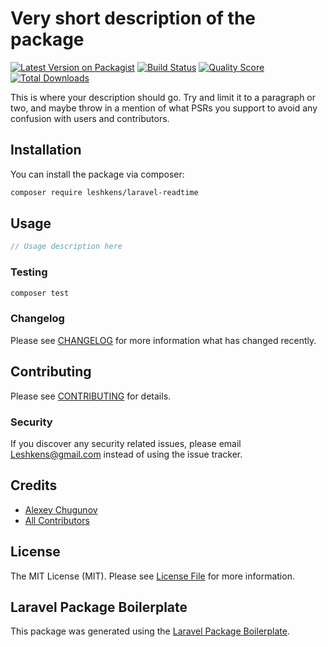 # Very short description of the package

[![Latest Version on Packagist](https://img.shields.io/packagist/v/leshkens/laravel-readtime.svg?style=flat-square)](https://packagist.org/packages/leshkens/laravel-readtime)
[![Build Status](https://img.shields.io/travis/leshkens/laravel-readtime/master.svg?style=flat-square)](https://travis-ci.org/leshkens/laravel-readtime)
[![Quality Score](https://img.shields.io/scrutinizer/g/leshkens/laravel-readtime.svg?style=flat-square)](https://scrutinizer-ci.com/g/leshkens/laravel-readtime)
[![Total Downloads](https://img.shields.io/packagist/dt/leshkens/laravel-readtime.svg?style=flat-square)](https://packagist.org/packages/leshkens/laravel-readtime)

This is where your description should go. Try and limit it to a paragraph or two, and maybe throw in a mention of what PSRs you support to avoid any confusion with users and contributors.

## Installation

You can install the package via composer:

```bash
composer require leshkens/laravel-readtime
```

## Usage

``` php
// Usage description here
```

### Testing

``` bash
composer test
```

### Changelog

Please see [CHANGELOG](CHANGELOG.md) for more information what has changed recently.

## Contributing

Please see [CONTRIBUTING](CONTRIBUTING.md) for details.

### Security

If you discover any security related issues, please email Leshkens@gmail.com instead of using the issue tracker.

## Credits

- [Alexey Chugunov](https://github.com/leshkens)
- [All Contributors](../../contributors)

## License

The MIT License (MIT). Please see [License File](LICENSE.md) for more information.

## Laravel Package Boilerplate

This package was generated using the [Laravel Package Boilerplate](https://laravelpackageboilerplate.com).